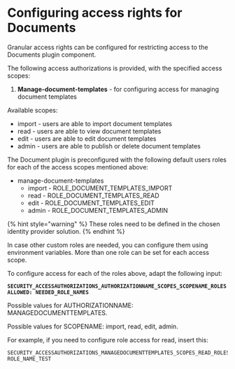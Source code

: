 # Configuring access rights for Documents

Granular access rights can be configured for restricting access to the Documents plugin component.



The following access authorizations is provided, with the specified access scopes:

1. **Manage-document-templates** - for configuring access for managing document templates

Available scopes:

* import - users are able to import document templates
* read - users are able to view document templates
* edit - users are able to edit document templates
* admin - users are able to publish or delete document templates



The Document plugin is preconfigured with the following default users roles for each of the access scopes mentioned above:

* manage-document-templates
  * import - ROLE\_DOCUMENT\_TEMPLATES\_IMPORT
  * read - ROLE\_DOCUMENT\_TEMPLATES\_READ
  * edit - ROLE\_DOCUMENT\_TEMPLATES\_EDIT
  * admin - ROLE\_DOCUMENT\_TEMPLATES\_ADMIN

{% hint style="warning" %}
These roles need to be defined in the chosen identity provider solution.
{% endhint %}

In case other custom roles are needed, you can configure them using environment variables. More than one role can be set for each access scope.

To configure access for each of the roles above, adapt the following input:

**`SECURITY_ACCESSAUTHORIZATIONS_AUTHORIZATIONNAME_SCOPES_SCOPENAME_ROLESALLOWED: NEEDED_ROLE_NAMES`**

Possible values for AUTHORIZATIONNAME: MANAGEDOCUMENTTEMPLATES.

Possible values for SCOPENAME: import, read, edit, admin.

For example, if you need to configure role access for read, insert this:

```
SECURITY_ACCESSAUTHORIZATIONS_MANAGEDOCUMENTTEMPLATES_SCOPES_READ_ROLESALLOWED: ROLE_NAME_TEST
```
